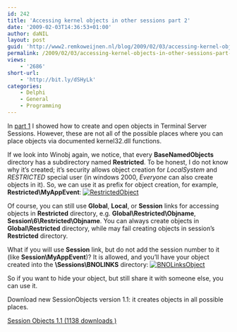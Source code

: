 ```yaml
---
id: 242
title: 'Accessing kernel objects in other sessions part 2'
date: '2009-02-03T14:36:53+01:00'
author: daNIL
layout: post
guid: 'http://www2.remkoweijnen.nl/blog/2009/02/03/accessing-kernel-objects-in-other-sessions-part-2/'
permalink: /2009/02/03/accessing-kernel-objects-in-other-sessions-part-2/
views:
    - '2686'
short-url:
    - 'http://bit.ly/dSHyLk'
categories:
    - Delphi
    - General
    - Programming
---
```


In [part 1](/blog/2009/01/27/accessing-kernel-objects-in-other-sessions/) I showed how to create and open objects in Terminal Server Sessions. However, these are not all of the possible places where you can place objects via documented kernel32.dll functions.

If we look into Winobj again, we notice, that every **BaseNamedObjects** directory has a subdirectory named **Restricted**. To be honest, I do not know why it’s created; it’s security allows object creation for *LocalSystem* and *RESTRICTED* special user (in windows 2000, *Everyone* can also create objects in it). So, we can use it as prefix for object creation, for example, **Restricted\\MyAppEvent**: [![RestrictedObject](http://192.168.40.25:8081/wp-content/uploads/2009/02/restrictedobject-small.gif)](http://192.168.40.25:8081/wp-content/uploads/2009/02/restrictedobject.gif)

Of course, you can still use **Global**, **Local**, or **Session** links for accessing objects in **Restricted** directory, e.g. **Global\\Restricted\\Objname**, **Session\\6\\Restricted\\Objname**. You can always create objects in **Global\\Restricted** directory, while may fail creating objects in session’s **Restricted** directory.

What if you will use **Session** link, but do not add the session number to it (like **Session\\MyAppEvent**)? It is allowed, and you’ll have your object created into the **\\Sessions\\BNOLINKS** directory: [![BNOLinksObject](http://192.168.40.25:8081/wp-content/uploads/2009/02/bnolinksobject-small.gif)](http://192.168.40.25:8081/wp-content/uploads/2009/02/bnolinksobject.gif)

So if you want to hide your object, but still share it with someone else, you can use it.

Download new SessionObjects version 1.1: it creates objects in all possible places.

[ Session Objects 1.1 (1138 downloads ) ](http://192.168.40.25:8081/download/session-objects-1-1/?tmstv=1726048918 "Version 1.1")